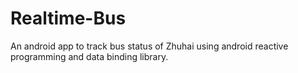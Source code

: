 # Realtime-Bus
An android app to track bus status of Zhuhai using android reactive programming and data binding library.
